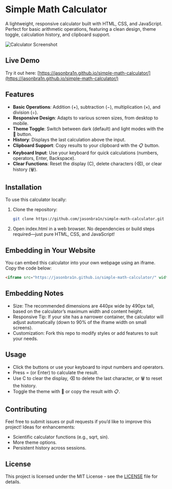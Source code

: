 # Simple Math Calculator

A lightweight, responsive calculator built with HTML, CSS, and JavaScript. Perfect for basic arithmetic operations, featuring a clean design, theme toggle, calculation history, and clipboard support.

![Calculator Screenshot](https://jasonbra1n.github.io/simple-math-calculator/img/calc_screenshot.webp)  

## Live Demo

Try it out here: [https://jasonbra1n.github.io/simple-math-calculator/](https://jasonbra1n.github.io/simple-math-calculator/)

## Features

- **Basic Operations**: Addition (+), subtraction (−), multiplication (×), and division (÷).
- **Responsive Design**: Adapts to various screen sizes, from desktop to mobile.
- **Theme Toggle**: Switch between dark (default) and light modes with the 🌙 button.
- **History**: Displays the last calculation above the input.
- **Clipboard Support**: Copy results to your clipboard with the 📋 button.
- **Keyboard Input**: Use your keyboard for quick calculations (numbers, operators, Enter, Backspace).
- **Clear Functions**: Reset the display (C), delete characters (⌫), or clear history (🗑️).

## Installation

To use this calculator locally:

1. Clone the repository:
   ```bash
   git clone https://github.com/jasonbra1n/simple-math-calculator.git
   ```
2. Open index.html in a web browser.
   No dependencies or build steps required—just pure HTML, CSS, and JavaScript!

## Embedding in Your Website
You can embed this calculator into your own webpage using an iframe. Copy the code below:
  ```html
  <iframe src="https://jasonbra1n.github.io/simple-math-calculator/" width="440" height="490" frameborder="0" style="border: none;"></iframe>
  ```

## Embedding Notes
- Size: The recommended dimensions are 440px wide by 490px tall, based on the calculator’s maximum width and content height.
- Responsive Tip: If your site has a narrower container, the calculator will adjust automatically (down to 90% of the iframe width on small screens).
- Customization: Fork this repo to modify styles or add features to suit your needs.

## Usage
- Click the buttons or use your keyboard to input numbers and operators.
- Press = (or Enter) to calculate the result.
- Use C to clear the display, ⌫ to delete the last character, or 🗑️ to reset the history.
- Toggle the theme with 🌙 or copy the result with 📋.

## Contributing
Feel free to submit issues or pull requests if you’d like to improve this project! Ideas for enhancements:
- Scientific calculator functions (e.g., sqrt, sin).
- More theme options.
- Persistent history across sessions.

## License
This project is licensed under the MIT License - see the [LICENSE](https://jasonbra1n.github.io/simple-math-calculator/LICENSE) file for details.
